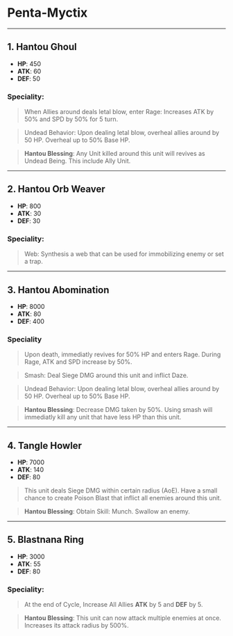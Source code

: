 # Penta-Myctix

---

## 1. Hantou Ghoul
- **HP**: 450  
- **ATK**: 60  
- **DEF**: 50  

### Speciality:
> When Allies around deals letal blow, enter Rage: Increases ATK by 50% and SPD by 50% for 5 turn.

> Undead Behavior: Upon dealing letal blow, overheal allies around by 50 HP. Overheal up to 50% Base HP.

> **Hantou Blessing**: Any Unit killed around this unit will revives as Undead Being. This include Ally Unit.

---

## 2. Hantou Orb Weaver
- **HP**: 800  
- **ATK**: 30  
- **DEF**: 30  

### Speciality:
> Web: Synthesis a web that can be used for immobilizing enemy or set a trap.

---

## 3. Hantou Abomination
- **HP**: 8000  
- **ATK**: 80  
- **DEF**: 400  

### Speciality
> Upon death, immediatly revives for 50% HP and enters Rage. During Rage, ATK and SPD increase by 50%.

> Smash: Deal Siege DMG around this unit and inflict Daze.

> Undead Behavior: Upon dealing letal blow, overheal allies around by 50 HP. Overheal up to 50% Base HP.

> **Hantou Blessing**: Decrease DMG taken by 50%. Using smash will immediatly kill any unit that have less HP than this unit.


---

## 4. Tangle Howler
- **HP**: 7000  
- **ATK**: 140  
- **DEF**: 80  

> This unit deals Siege DMG within certain radius (AoE). Have a small chance to create Poison Blast that inflict all enemies around this unit.

> **Hantou Blessing**: Obtain Skill: Munch. Swallow an enemy.

---

## 5. Blastnana Ring
- **HP**: 3000  
- **ATK**: 55  
- **DEF**: 80  

### Speciality:
> At the end of Cycle, Increase All Allies **ATK** by 5 and **DEF** by 5.

> **Hantou Blessing**: This unit can now attack multiple enemies at once. Increases its attack radius by 500%.


